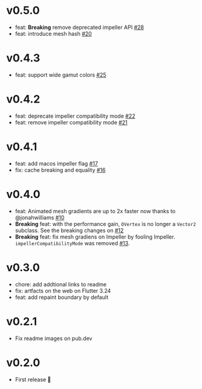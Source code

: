 # v0.5.0

- feat: **Breaking** remove deprecated impeller API [#28](https://github.com/renancaraujo/omesh/pull/28)
- feat: introduce mesh hash [#20](https://github.com/renancaraujo/omesh/pull/20)

# v0.4.3

- feat: support wide gamut colors [#25](https://github.com/renancaraujo/omesh/pull/25)

# v0.4.2

- feat: deprecate impeller compatibility mode [#22](https://github.com/renancaraujo/omesh/pull/22)
- feat: remove impeller compatibility mode [#21](https://github.com/renancaraujo/omesh/pull/21)

# v0.4.1

- feat: add macos impeller flag [#17](https://github.com/renancaraujo/omesh/pull/17)
- fix: cache breaking and equality [#16](https://github.com/renancaraujo/omesh/pull/16)

# v0.4.0

- feat: Animated mesh gradients are up to 2x faster now thanks to @jonahwilliams [#10](https://github.com/renancaraujo/omesh/pull/10)
- **Breaking** feat: with the performance gain, `OVertex` is no longer a `Vector2` subclass. See the breaking changes on [#12](https://github.com/renancaraujo/omesh/pull/12)
- **Breaking** feat: fix mesh gradiens on Impeller by fooling Impeller. `impellerCompatibilityMode` was removed [#13](https://github.com/renancaraujo/omesh/pull/13).

# v0.3.0

- chore: add addtional links to readme
- fix: artfacts on the web on Flutter 3.24
- feat: add repaint boundary by default

# v0.2.1

- Fix readme images on pub.dev

# v0.2.0

- First release 🐣